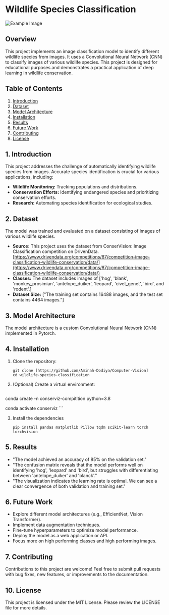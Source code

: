 # Wildlife Species Classification
![Example Image](https://www.earthtouchnews.com/media/1952590/collage-rainforest-camera-trap_2020-06-01.jpg?width=710&height=10000&mode=max&upscale=false)

## Overview

This project implements an image classification model to identify different wildlife species from images. It uses a Convolutional Neural Network (CNN) to classify images of various wildlife species. This project is designed for educational purposes and demonstrates a practical application of deep learning in wildlife conservation.

## Table of Contents

1.  [Introduction](#introduction)
2.  [Dataset](#dataset)
3.  [Model Architecture](#model-architecture)
4.  [Installation](#installation)
5.  [Results](#results)
6.  [Future Work](#future-work)
7.  [Contributing](#contributing)
8.  [License](#license)

## 1. Introduction

This project addresses the challenge of automatically identifying wildlife species from images. Accurate species identification is crucial for various applications, including:

*   **Wildlife Monitoring:** Tracking populations and distributions.
*   **Conservation Efforts:** Identifying endangered species and prioritizing conservation efforts.
*   **Research:** Automating species identification for ecological studies.

## 2. Dataset

The model was trained and evaluated on a dataset consisting of images of various wildlife species.

*   **Source:** This project uses the dataset from ConserVision: Image Classification competition on DrivenData.[https://www.drivendata.org/competitions/87/competition-image-classification-wildlife-conservation/data/](https://www.drivendata.org/competitions/87/competition-image-classification-wildlife-conservation/data/)
*   **Classes:** The dataset includes images of ['hog', 'blank', 'monkey_prosimian', 'antelope_duiker', 'leopard', 'civet_genet', 'bird', and 'rodent'.]
*   **Dataset Size:** ["The training set contains 16488 images, and the test set contains 4464 images."]

## 3. Model Architecture

The model architecture is a custom Convolutional Neural Network (CNN) implemented in Pytorch.

## 4. Installation

1.  Clone the repository:

    ```
    git clone [https://github.com/Aminah-Dodiya/Computer-Vision]
    cd wildlife-species-classification
    ```

2.  (Optional) Create a virtual environment:

    ```
   conda create -n conserviz-compitition python=3.8

   conda activate conserviz
    ```

3.  Install the dependencies 

    ```
    pip install pandas matplotlib Pillow tqdm scikit-learn torch torchvision
    ``` 

## 5. Results

*   "The model achieved an accuracy of 85% on the validation set."
*   "The confusion matrix reveals that the model performs well on identifying 'hog', 'leopard' and 'bird', but struggles with differentiating between 'antelope_duiker' and 'blanck'."
*   "The visualization indicates the learning rate is optimal. We can see a clear convergence of both validation and training set."

## 6. Future Work

*   Explore different model architectures (e.g., EfficientNet, Vision Transformer).
*   Implement data augmentation techniques.
*   Fine-tune hyperparameters to optimize model performance.
*   Deploy the model as a web application or API.
*   Focus more on high performing classes and high performing images.

## 7. Contributing

Contributions to this project are welcome! Feel free to submit pull requests with bug fixes, new features, or improvements to the documentation.

## 10. License

This project is licensed under the MIT License. Please review the LICENSE file for more details.
